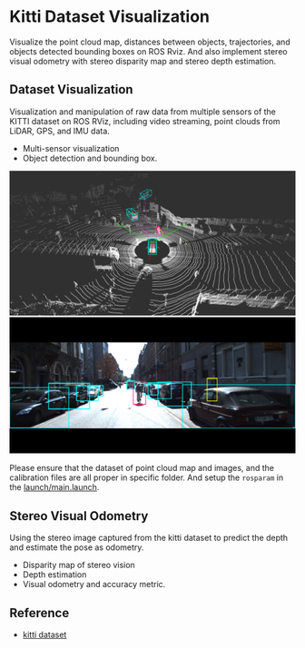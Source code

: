 # Kitti Dataset Visualization
Visualize the point cloud map, distances between objects, trajectories, and objects detected bounding boxes on ROS Rviz. And also implement stereo visual odometry with stereo disparity map and stereo depth estimation.

## Dataset Visualization
Visualization and manipulation of raw data from multiple sensors of the KITTI dataset on ROS RViz, including video streaming, point clouds from LiDAR, GPS, and IMU data.

- Multi-sensor visualization
- Object detection and bounding box.

<div align="center">
  <img src="./assets/pcl.png" alt="point_cloud_map" width="700">
  <img src="./assets/bbox.png" alt="bounding_boxes" width="700">
</div>

Please ensure that the dataset of point cloud map and images, and the calibration files are all proper in specific folder. And setup the `rosparam` in the [launch/main.launch](./launch/main.launch).

## Stereo Visual Odometry
Using the stereo image captured from the kitti dataset to predict the depth and estimate the pose as odometry.

* Disparity map of stereo vision
* Depth estimation
* Visual odometry and accuracy metric.

## Reference
* [kitti dataset](https://www.cvlibs.net/datasets/kitti/)
